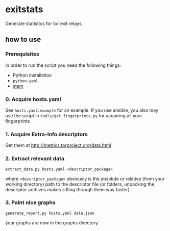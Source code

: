 # exitstats #

Generate statistics for tor exit relays.

## how to use ##

### Prerequisites ###

In order to run the script you need the following things:

* Python installation
* `python-yaml`
* [stem](https://stem.torproject.org/)

### 0. Acquire hosts.yaml ###

See `hosts.yaml.example` for an example. If you use ansible, you also may use the
script in `tools/get_fingerprints.py` for acquiring all your fingerprints

### 1. Acquire Extra-Info descriptors ###

Get them at <http://metrics.torproject.org/data.html>

### 2. Extract relevant data ###

`extract_data.py hosts.yaml <descriptor_package>`

where `<descriptor_package>` obviously is the absolute or relative (from your working
directory) path to the descriptor file (or folders, unpacking the descriptor archives
makes sifting through them way faster).

### 3. Paint nice graphs ###

`generate_report.py hosts.yaml data.json`

your graphs are now in the graphs directory.
